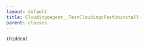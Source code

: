 ```yaml
---
layout: default
title: CloudingoAgent__TestCloudingoPostUninstall
parent: classes
---
```


```(hidden)```

